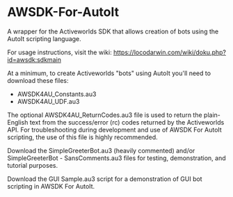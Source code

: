# AWSDK-For-AutoIt
A wrapper for the Activeworlds SDK that allows creation of bots using the AutoIt scripting language.

For usage instructions, visit the wiki: https://locodarwin.com/wiki/doku.php?id=awsdk:sdkmain

At a minimum, to create Activeworlds "bots" using AutoIt you'll need to download these files:

  * AWSDK4AU_Constants.au3 
  * AWSDK4AU_UDF.au3 

The optional AWSDK4AU_ReturnCodes.au3 file is used to return the plain-English text from the success/error (rc) codes returned by the Activeworlds API. For troubleshooting during development and use of AWSDK For AutoIt scripting, the use of this file is highly recommended.

Download the SimpleGreeterBot.au3 (heavily commented) and/or SimpleGreeterBot - SansComments.au3 files for testing, demonstration, and tutorial purposes.

Download the GUI Sample.au3 script for a demonstration of GUI bot scripting in AWSDK For AutoIt.
